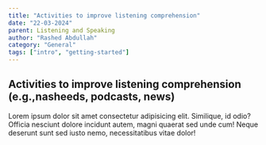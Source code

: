 ```yaml
---
title: "Activities to improve listening comprehension"
date: "22-03-2024"
parent: Listening and Speaking
author: "Rashed Abdullah"
category: "General"
tags: ["intro", "getting-started"]
---
```


## Activities to improve listening comprehension (e.g.,nasheeds, podcasts, news)

Lorem ipsum dolor sit amet consectetur adipisicing elit. Similique, id
odio? Officia nesciunt dolore incidunt autem, magni quaerat sed unde cum!
Neque deserunt sunt sed iusto nemo, necessitatibus vitae dolor!
